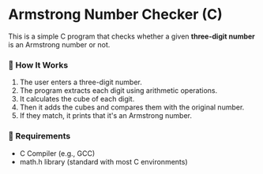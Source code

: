 # Armstrong Number Checker (C)

This is a simple C program that checks whether a given **three-digit number** is an Armstrong number or not.

### 🧾 How It Works

1. The user enters a three-digit number.
2. The program extracts each digit using arithmetic operations.
3. It calculates the cube of each digit.
4. Then it adds the cubes and compares them with the original number.
5. If they match, it prints that it's an Armstrong number.

### 🔧 Requirements
- C Compiler (e.g., GCC)
- math.h library (standard with most C environments)
